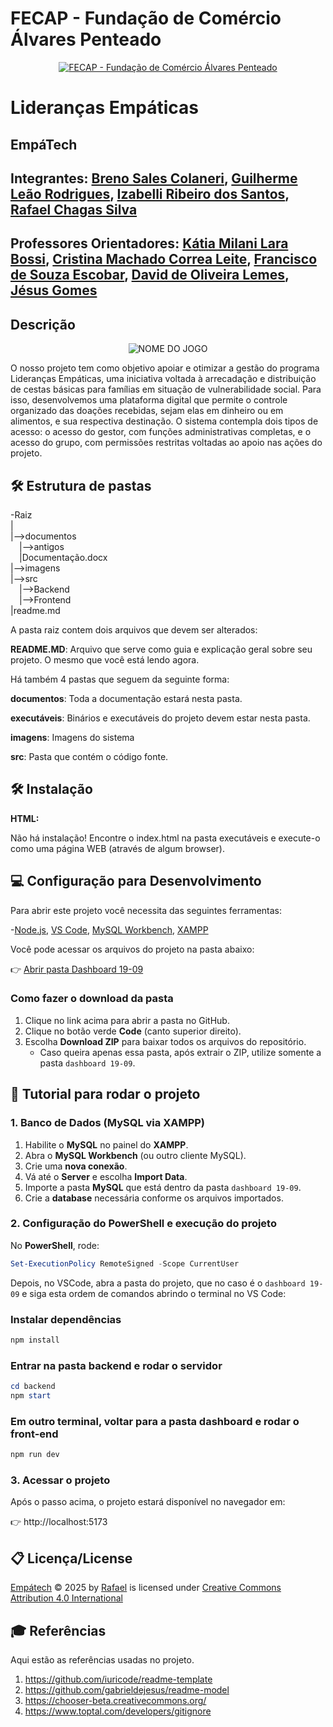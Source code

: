 # FECAP - Fundação de Comércio Álvares Penteado

<p align="center">
<a href= "https://www.fecap.br/"><img src="https://encrypted-tbn0.gstatic.com/images?q=tbn:ANd9GcRhZPrRa89Kma0ZZogxm0pi-tCn_TLKeHGVxywp-LXAFGR3B1DPouAJYHgKZGV0XTEf4AE&usqp=CAU" alt="FECAP - Fundação de Comércio Álvares Penteado" border="0"></a>
</p>

# Lideranças Empáticas

## EmpáTech

## Integrantes: <a href="https://www.linkedin.com/in/breno-sales-colaneri-231b59322/">Breno Sales Colaneri</a>, <a href="https://www.linkedin.com/in/guilherme-le%C3%A3o-277053347/">Guilherme Leão Rodrigues</a>, <a href="www.linkedin.com/in/izabelliribeiro">Izabelli Ribeiro dos Santos</a>, <a href="https://www.linkedin.com/in/rafael-chagas-0648a6349/">Rafael Chagas Silva</a>
## Professores Orientadores: <a href="https://www.linkedin.com/school/fecap/posts/?feedView=all">Kátia Milani Lara Bossi</a>, <a href="https://www.linkedin.com/in/cristina-machado-corr%C3%AAa-leite-630309160/">Cristina Machado Correa Leite</a>, <a href="https://www.linkedin.com/in/francisco-escobar/">Francisco de Souza Escobar</a>, <a href="https://br.linkedin.com/in/dolemes">David de Oliveira Lemes</a>, <a href="https://www.linkedin.com/in/j%C3%A9sus-gomes-83b769108/">Jésus Gomes</a>

## Descrição

<p align="center">
  <img src="https://drive.google.com/uc?export=view&id=1DfU80iBe954nq0hGI9cydkUk_ooL4Hfu" alt="NOME DO JOGO" border="0">
  <br>
  
O nosso projeto tem como objetivo apoiar e otimizar a gestão do programa Lideranças Empáticas, uma iniciativa voltada à arrecadação e distribuição de cestas básicas para famílias em situação de vulnerabilidade social. Para isso, desenvolvemos uma plataforma digital que permite o controle organizado das doações recebidas, sejam elas em dinheiro ou em alimentos, e sua respectiva destinação. O sistema contempla dois tipos de acesso: o acesso do gestor, com funções administrativas completas, e o acesso do grupo, com permissões restritas voltadas ao apoio nas ações do projeto.

## 🛠 Estrutura de pastas

-Raiz<br>
|<br>
|-->documentos<br>
  &emsp;|-->antigos<br>
  &emsp;|Documentação.docx<br>
|-->imagens<br>
|-->src<br>
  &emsp;|-->Backend<br>
  &emsp;|-->Frontend<br>
|readme.md<br>

A pasta raiz contem dois arquivos que devem ser alterados:

<b>README.MD</b>: Arquivo que serve como guia e explicação geral sobre seu projeto. O mesmo que você está lendo agora.

Há também 4 pastas que seguem da seguinte forma:

<b>documentos</b>: Toda a documentação estará nesta pasta.

<b>executáveis</b>: Binários e executáveis do projeto devem estar nesta pasta.

<b>imagens</b>: Imagens do sistema

<b>src</b>: Pasta que contém o código fonte.

## 🛠 Instalação

<b>HTML:</b>

Não há instalação!
Encontre o index.html na pasta executáveis e execute-o como uma página WEB (através de algum browser).

## 💻 Configuração para Desenvolvimento

Para abrir este projeto você necessita das seguintes ferramentas:

-<a href="https://www.nodejs.tech/pt-br/download">Node.js</a>, <a href="https://code.visualstudio.com/download">VS Code</a>, <a href="https://dev.mysql.com/downloads/workbench/">MySQL Workbench</a>, <a href="https://www.apachefriends.org/pt_br/download.html">XAMPP</a>

Você pode acessar os arquivos do projeto na pasta abaixo:

👉 [Abrir pasta Dashboard 19-09](./dashboard%2019-09)

### Como fazer o download da pasta
1. Clique no link acima para abrir a pasta no GitHub.  
2. Clique no botão verde **Code** (canto superior direito).  
3. Escolha **Download ZIP** para baixar todos os arquivos do repositório.  
   - Caso queira apenas essa pasta, após extrair o ZIP, utilize somente a pasta `dashboard 19-09`.

## 🚀 Tutorial para rodar o projeto

### 1. Banco de Dados (MySQL via XAMPP)
1. Habilite o **MySQL** no painel do **XAMPP**.  
2. Abra o **MySQL Workbench** (ou outro cliente MySQL).  
3. Crie uma **nova conexão**.  
4. Vá até o **Server** e escolha **Import Data**.  
5. Importe a pasta **MySQL** que está dentro da pasta `dashboard 19-09`.  
6. Crie a **database** necessária conforme os arquivos importados.  


### 2. Configuração do PowerShell e execução do projeto
No **PowerShell**, rode:
```powershell
Set-ExecutionPolicy RemoteSigned -Scope CurrentUser
```

Depois, no VSCode, abra a pasta do projeto, que no caso é o `dashboard 19-09` e siga esta ordem de comandos abrindo o terminal no VS Code:

### Instalar dependências
```powershell
npm install
```

### Entrar na pasta backend e rodar o servidor
```powershell
cd backend
npm start
```

### Em outro terminal, voltar para a pasta dashboard e rodar o front-end
```powershell
npm run dev
```

### 3. Acessar o projeto
Após o passo acima, o projeto estará disponível no navegador em:

👉 http://localhost:5173

## 📋 Licença/License
<a href="https://creativecommons.org/licenses/by/4.0/">Empátech</a> © 2025 by <a href="https://creativecommons.org/licenses/by/4.0/">Rafael</a> is licensed under <a href="https://creativecommons.org/licenses/by/4.0/">Creative Commons Attribution 4.0 International</a><img src="https://mirrors.creativecommons.org/presskit/icons/cc.svg" alt="" style="max-width: 1em;max-height:1em;margin-left: .2em;"><img src="https://mirrors.creativecommons.org/presskit/icons/by.svg" alt="" style="max-width: 1em;max-height:1em;margin-left: .2em;">
## 🎓 Referências

Aqui estão as referências usadas no projeto.

1. <https://github.com/iuricode/readme-template>
2. <https://github.com/gabrieldejesus/readme-model>
3. <https://chooser-beta.creativecommons.org/>
5. <https://www.toptal.com/developers/gitignore>
